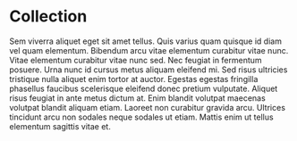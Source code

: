 # Collection

Sem viverra aliquet eget sit amet tellus. Quis varius quam quisque id diam vel quam elementum. Bibendum arcu vitae elementum curabitur vitae nunc. Vitae elementum curabitur vitae nunc sed. Nec feugiat in fermentum posuere. Urna nunc id cursus metus aliquam eleifend mi. Sed risus ultricies tristique nulla aliquet enim tortor at auctor. Egestas egestas fringilla phasellus faucibus scelerisque eleifend donec pretium vulputate. Aliquet risus feugiat in ante metus dictum at. Enim blandit volutpat maecenas volutpat blandit aliquam etiam. Laoreet non curabitur gravida arcu. Ultrices tincidunt arcu non sodales neque sodales ut etiam. Mattis enim ut tellus elementum sagittis vitae et.
